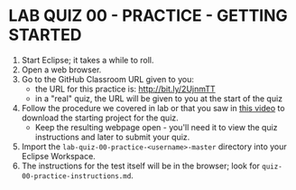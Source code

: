 # LAB QUIZ 00 - PRACTICE - GETTING STARTED

1. Start Eclipse; it takes a while to roll.
1. Open a web browser.
1. Go to the GitHub Classroom URL given to you:
   - the URL for this practice is: http://bit.ly/2UjnmTT
   - in a "real" quiz, the URL will be given to you at the start of the quiz
1. Follow the procedure we covered in lab or that you saw in [this video](https://drive.google.com/open?id=1tSUzOjyC7nFfRdFrPsv7lifdoQkDbREI) to download the starting project for the quiz.
   - Keep the resulting webpage open - you'll need it to view the quiz instructions and later to submit your quiz.
1. Import the `lab-quiz-00-practice-<username>-master` directory into your Eclipse Workspace.
1. The instructions for the test itself will be in the browser; look for `quiz-00-practice-instructions.md`.
